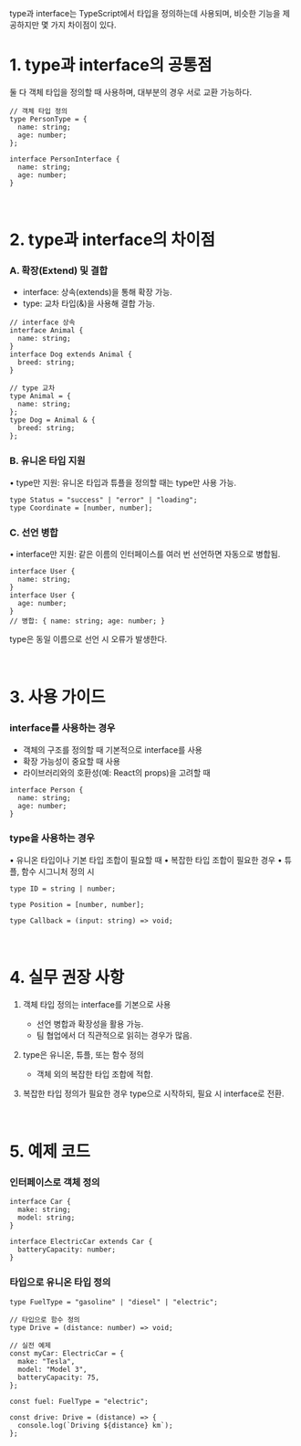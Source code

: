 type과 interface는 TypeScript에서 타입을 정의하는데 사용되며, 비슷한 기능을 제공하지만 몇 가지 차이점이 있다.

# 1. type과 interface의 공통점

둘 다 객체 타입을 정의할 때 사용하며, 대부분의 경우 서로 교환 가능하다.
```
// 객체 타입 정의
type PersonType = {
  name: string;
  age: number;
};

interface PersonInterface {
  name: string;
  age: number;
}
```

</br>

# 2. type과 interface의 차이점

### A. 확장(Extend) 및 결합

- interface: 상속(extends)을 통해 확장 가능.
- type: 교차 타입(&)을 사용해 결합 가능.

```
// interface 상속
interface Animal {
  name: string;
}
interface Dog extends Animal {
  breed: string;
}
```
```
// type 교차
type Animal = {
  name: string;
};
type Dog = Animal & {
  breed: string;
};
```

### B. 유니온 타입 지원

• type만 지원: 유니온 타입과 튜플을 정의할 때는 type만 사용 가능.
```
type Status = "success" | "error" | "loading";
type Coordinate = [number, number];
```

### C. 선언 병합

• interface만 지원: 같은 이름의 인터페이스를 여러 번 선언하면 자동으로 병합됨.
```
interface User {
  name: string;
}
interface User {
  age: number;
}
// 병합: { name: string; age: number; }
```
type은 동일 이름으로 선언 시 오류가 발생한다.

</br>

# 3. 사용 가이드

### interface를 사용하는 경우
- 객체의 구조를 정의할 때 기본적으로 interface를 사용
- 확장 가능성이 중요할 때 사용
- 라이브러리와의 호환성(예: React의 props)을 고려할 때
```
interface Person {
  name: string;
  age: number;
}
```

### type을 사용하는 경우
• 유니온 타입이나 기본 타입 조합이 필요할 때
• 복잡한 타입 조합이 필요한 경우
• 튜플, 함수 시그니처 정의 시
```
type ID = string | number;

type Position = [number, number];

type Callback = (input: string) => void;
```
</br>

# 4. 실무 권장 사항

1. 객체 타입 정의는 interface를 기본으로 사용
	- 선언 병합과 확장성을 활용 가능.
	- 팀 협업에서 더 직관적으로 읽히는 경우가 많음.

2. type은 유니온, 튜플, 또는 함수 정의
	- 객체 외의 복잡한 타입 조합에 적합.

3. 복잡한 타입 정의가 필요한 경우 type으로 시작하되, 필요 시 interface로 전환.

</br>

# 5. 예제 코드
### 인터페이스로 객체 정의
```
interface Car {
  make: string;
  model: string;
}

interface ElectricCar extends Car {
  batteryCapacity: number;
}
```

### 타입으로 유니온 타입 정의
```
type FuelType = "gasoline" | "diesel" | "electric";

// 타입으로 함수 정의
type Drive = (distance: number) => void;

// 실전 예제
const myCar: ElectricCar = {
  make: "Tesla",
  model: "Model 3",
  batteryCapacity: 75,
};

const fuel: FuelType = "electric";

const drive: Drive = (distance) => {
  console.log(`Driving ${distance} km`);
};
```


